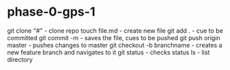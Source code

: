 # phase-0-gps-1

git clone "#" - clone repo
touch file.md - create new file
git add . - cue to be committed
git commit -m - saves the file, cues to be pushed
git push origin master - pushes changes to master
git checkout -b branchname - creates a new feature branch and navigates to it
git status - checks status
ls - list directory
